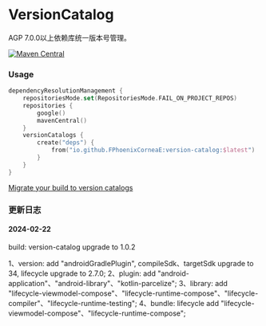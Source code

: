 # VersionCatalog

AGP 7.0.0以上依赖库统一版本号管理。

[![Maven Central](https://img.shields.io/maven-central/v/io.github.FPhoenixCorneaE/version-catalog.svg?label=Maven%20Central&color=ff69b4)](https://search.maven.org/artifact/io.github.FPhoenixCorneaE/version-catalog)


### Usage
```kotlin
dependencyResolutionManagement {
    repositoriesMode.set(RepositoriesMode.FAIL_ON_PROJECT_REPOS)
    repositories {
        google()
        mavenCentral()
    }
    versionCatalogs {
        create("deps") {
            from("io.github.FPhoenixCorneaE:version-catalog:$latest")
        }
    }
}
```

[Migrate your build to version catalogs](https://developer.android.google.cn/build/migrate-to-catalogs?hl=en)

### 更新日志

#### 2024-02-22
build: version-catalog upgrade to 1.0.2

1、version: add "androidGradlePlugin", compileSdk、targetSdk upgrade to 34, lifecycle upgrade to 2.7.0;
2、plugin: add "android-application"、"android-library"、"kotlin-parcelize";
3、library: add "lifecycle-viewmodel-compose"、"lifecycle-runtime-compose"、"lifecycle-compiler"、"lifecycle-runtime-testing";
4、bundle: lifecycle add "lifecycle-viewmodel-compose"、"lifecycle-runtime-compose";

